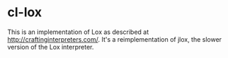# cl-lox

This is an implementation of Lox as described at
http://craftinginterpreters.com/.  It's a reimplementation of jlox,
the slower version of the Lox interpreter.

